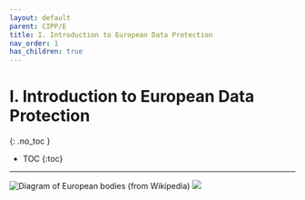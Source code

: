 ```yaml
---
layout: default
parent: CIPP/E
title: I. Introduction to European Data Protection
nav_order: 1
has_children: true
---
```


# I. Introduction to European Data Protection
{: .no_toc }

- TOC
{:toc}
---

![Diagram of European bodies (from Wikipedia)](https://upload.wikimedia.org/wikipedia/commons/6/6a/Supranational_European_Bodies.svg?sanitize=true)
<img src="https://en.wikipedia.org/wiki/Template:Supranational_European_Bodies">
